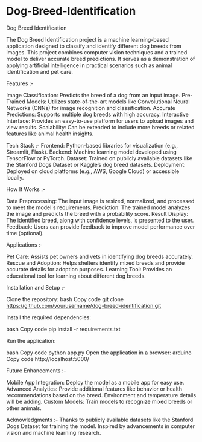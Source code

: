 # Dog-Breed-Identification

Dog Breed Identification


The Dog Breed Identification project is a machine learning-based application designed to classify and identify different dog breeds from images. This project combines computer vision techniques and a trained model to deliver accurate breed predictions. It serves as a demonstration of applying artificial intelligence in practical scenarios such as animal identification and pet care.


Features :-

Image Classification: Predicts the breed of a dog from an input image.
Pre-Trained Models: Utilizes state-of-the-art models like Convolutional Neural Networks (CNNs) for image recognition and classification.
Accurate Predictions: Supports multiple dog breeds with high accuracy.
Interactive Interface: Provides an easy-to-use platform for users to upload images and view results.
Scalability: Can be extended to include more breeds or related features like animal health insights.


Tech Stack :-
Frontend: Python-based libraries for visualization (e.g., Streamlit, Flask).
Backend: Machine learning model developed using TensorFlow or PyTorch.
Dataset: Trained on publicly available datasets like the Stanford Dogs Dataset or Kaggle’s dog breed datasets.
Deployment: Deployed on cloud platforms (e.g., AWS, Google Cloud) or accessible locally.


How It Works :-

Data Preprocessing: The input image is resized, normalized, and processed to meet the model's requirements.
Prediction: The trained model analyzes the image and predicts the breed with a probability score.
Result Display: The identified breed, along with confidence levels, is presented to the user.
Feedback: Users can provide feedback to improve model performance over time (optional).


Applications :-

Pet Care: Assists pet owners and vets in identifying dog breeds accurately.
Rescue and Adoption: Helps shelters identify mixed breeds and provide accurate details for adoption purposes.
Learning Tool: Provides an educational tool for learning about different dog breeds.


Installation and Setup :-

Clone the repository:
bash
Copy code
git clone https://github.com/yourusername/dog-breed-identification.git

Install the required dependencies:

bash
Copy code
pip install -r requirements.txt

Run the application:

bash
Copy code
python app.py
Open the application in a browser:
arduino
Copy code
http://localhost:5000/


Future Enhancements :-

Mobile App Integration: Deploy the model as a mobile app for easy use.
Advanced Analytics:
Provide additional features like behavior or health recommendations based on the breed.
Environment and temperature details will be adding.
Custom Models: Train models to recognize mixed breeds or other animals.


Acknowledgments :-
Thanks to publicly available datasets like the Stanford Dogs Dataset for training the model.
Inspired by advancements in computer vision and machine learning research.
